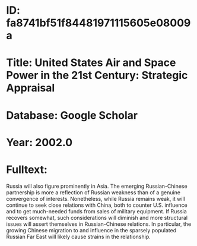 # ID: fa8741bf51f84481971115605e08009a
# Title: United States Air and Space Power in the 21st Century: Strategic Appraisal
# Database: Google Scholar
# Year: 2002.0
# Fulltext:
Russia will also figure prominently in Asia.
The emerging Russian-Chinese partnership is more a reflection of Russian weakness than of a genuine convergence of interests.
Nonetheless, while Russia remains weak, it will continue to seek close relations with China, both to counter U.S. influence and to get much-needed funds from sales of military equipment.
If Russia recovers somewhat, such considerations will diminish and more structural issues will assert themselves in Russian-Chinese relations.
In particular, the growing Chinese migration to and influence in the sparsely populated Russian Far East will likely cause strains in the relationship.